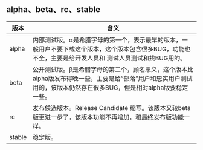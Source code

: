 ## alpha、beta、rc、stable
|版本|含义|
|---|---|
|alpha|内部测试版。α是希腊字母的第一个，表示最早的版本，一般用户不要下载这个版本，这个版本包含很多BUG，功能也不全，主要是给开发人员和 测试人员测试和找BUG用的。|
|beta|公开测试版。β是希腊字母的第二个，顾名思义，这个版本比alpha版发布得晚一些，主要是给“部落”用户和忠实用户测试用的，该版本仍然存在很多BUG，但是相对alpha版要稳定一些。|
|rc|发布候选版本。Release Candidate 缩写。该版本又较beta版更进一步了，该版本功能不再增加，和最终发布版功能一样。|
|stable|稳定版。|
